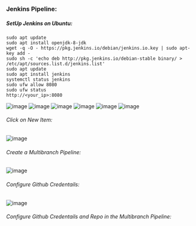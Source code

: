 ### Jenkins Pipeline:

##### SetUp Jenkins on Ubuntu:
```
sudo apt update
sudo apt install openjdk-8-jdk
wget -q -O - https://pkg.jenkins.io/debian/jenkins.io.key | sudo apt-key add -
sudo sh -c 'echo deb http://pkg.jenkins.io/debian-stable binary/ > /etc/apt/sources.list.d/jenkins.list'
sudo apt update
sudo apt install jenkins
systemctl status jenkins
sudo ufw allow 8080
sudo ufw status
http://<your_ip>:8080
```
![image](https://user-images.githubusercontent.com/45539698/78454822-1c5ae380-76b8-11ea-9546-9f260b3c9db5.png)
![image](https://user-images.githubusercontent.com/45539698/78454948-0d286580-76b9-11ea-9d2d-f2619e47eebf.png)
![image](https://user-images.githubusercontent.com/45539698/78455099-f59dac80-76b9-11ea-8b92-2322167cb1cd.png)
![image](https://user-images.githubusercontent.com/45539698/78455259-da7f6c80-76ba-11ea-8dd2-16c501facfaa.png)
![image](https://user-images.githubusercontent.com/45539698/78455275-f3881d80-76ba-11ea-8556-8ed1e305c4f2.png)
![image](https://user-images.githubusercontent.com/45539698/78455311-334f0500-76bb-11ea-8061-17bebf22de1a.png)
###### Click on New Item:
![image](https://user-images.githubusercontent.com/45539698/78455387-bb350f00-76bb-11ea-96f6-656eb9c2bbec.png)
###### Create a Multibranch Pipeline:
![image](https://user-images.githubusercontent.com/45539698/78455496-5fb75100-76bc-11ea-8642-a01b1e9a3f1d.png)
###### Configure Github Credentails:
![image](https://user-images.githubusercontent.com/45539698/78455512-78c00200-76bc-11ea-9ce3-a62660393241.png)
###### Configure Github Credentails and Repo in the Multibranch Pipeline:
